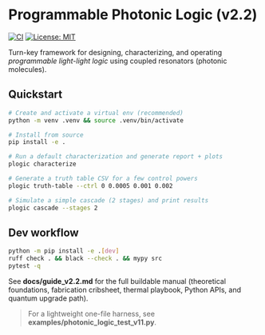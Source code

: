 # Programmable Photonic Logic (v2.2)
[![CI](https://github.com/grapheneaffiliate/photonic-logic/actions/workflows/ci.yml/badge.svg)](https://github.com/grapheneaffiliate/photonic-logic/actions/workflows/ci.yml) [![License: MIT](https://img.shields.io/badge/License-MIT-green.svg)](LICENSE)

Turn-key framework for designing, characterizing, and operating *programmable light-light logic* using coupled resonators (photonic molecules).

## Quickstart

```bash
# Create and activate a virtual env (recommended)
python -m venv .venv && source .venv/bin/activate

# Install from source
pip install -e .

# Run a default characterization and generate report + plots
plogic characterize

# Generate a truth table CSV for a few control powers
plogic truth-table --ctrl 0 0.0005 0.001 0.002

# Simulate a simple cascade (2 stages) and print results
plogic cascade --stages 2
```

## Dev workflow

```bash
python -m pip install -e .[dev]
ruff check . && black --check . && mypy src
pytest -q
```

See **docs/guide_v2.2.md** for the full buildable manual (theoretical foundations, fabrication cribsheet, thermal playbook, Python APIs, and quantum upgrade path).

> For a lightweight one-file harness, see **examples/photonic_logic_test_v11.py**.

